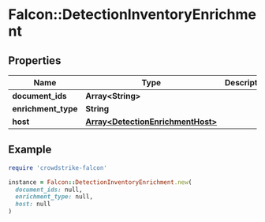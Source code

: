 # Falcon::DetectionInventoryEnrichment

## Properties

| Name | Type | Description | Notes |
| ---- | ---- | ----------- | ----- |
| **document_ids** | **Array&lt;String&gt;** |  | [optional] |
| **enrichment_type** | **String** |  | [optional] |
| **host** | [**Array&lt;DetectionEnrichmentHost&gt;**](DetectionEnrichmentHost.md) |  | [optional] |

## Example

```ruby
require 'crowdstrike-falcon'

instance = Falcon::DetectionInventoryEnrichment.new(
  document_ids: null,
  enrichment_type: null,
  host: null
)
```

